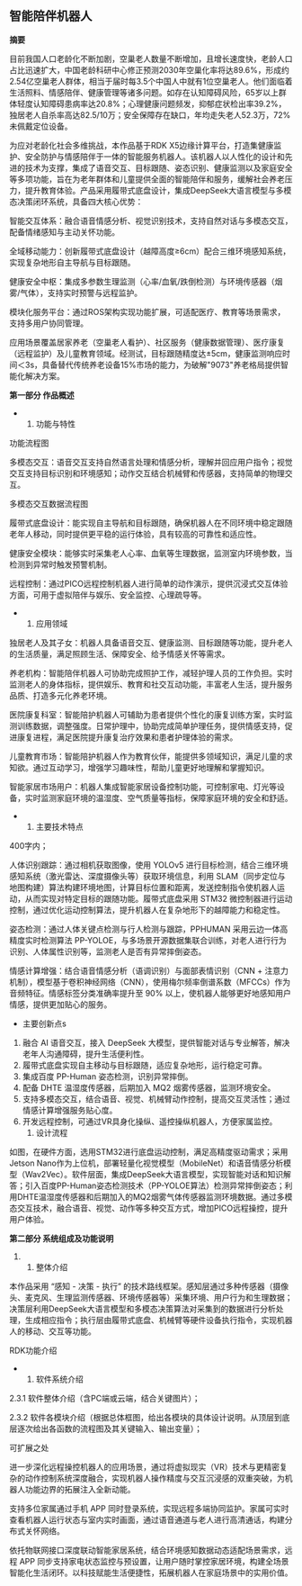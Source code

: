 ## 智能陪伴机器人

**摘要**

目前我国人口老龄化不断加剧，空巢老人数量不断增加，且增长速度快，老龄人口占比迅速扩大，中国老龄科研中心修正预测2030年空巢化率将达89.6%，形成约2.54亿空巢老人群体，相当于届时每3.5个中国人中就有1位空巢老人。他们面临着生活照料、情感陪伴、健康管理等诸多问题。如存在认知障碍风险，65岁以上群体轻度认知障碍患病率达20.8%；心理健康问题频发，抑郁症状检出率39.2%，独居老人自杀率高达82.5/10万；安全保障存在缺口，年均走失老人52.3万，72%未佩戴定位设备。

为应对老龄化社会多维挑战，本作品基于RDK X5边缘计算平台，打造集健康监护、安全防护与情感陪伴于一体的智能服务机器人。该机器人以人性化的设计和先进的技术为支撑，集成了语音交互、目标跟随、姿态识别、健康监测以及家庭安全等多项功能，旨在为老年群体和儿童提供全面的智能陪伴和服务，缓解社会养老压力，提升教育体验。产品采用履带式底盘设计，集成DeepSeek大语言模型与多模态决策闭环系统，具备四大核心优势：

智能交互体系：融合语音情感分析、视觉识别技术，支持自然对话与多模态交互，配备情绪感知与主动关怀功能。

全域移动能力：创新履带式底盘设计（越障高度≥6cm）配合三维环境感知系统，实现复杂地形自主导航与目标跟随。

健康安全中枢：集成多参数生理监测（心率/血氧/跌倒检测）与环境传感器（烟雾/气体），支持实时预警与远程监护。

模块化服务平台：通过ROS架构实现功能扩展，可适配医疗、教育等场景需求，支持多用户协同管理。

应用场景覆盖居家养老（空巢老人看护）、社区服务（健康数据管理）、医疗康复（远程监护）及儿童教育领域。经测试，目标跟随精度达±5cm，健康监测响应时间＜3s，具备替代传统养老设备15%市场的能力，为破解"9073"养老格局提供智能化解决方案。

**第一部分 作品概述**

- 1. 功能与特性

功能流程图

多模态交互：语音交互支持自然语言处理和情感分析，理解并回应用户指令；视觉交互支持目标识别和环境感知；动作交互结合机械臂和传感器，支持简单的物理交互。

多模态交互数据流程图

履带式底盘设计：能实现自主导航和目标跟随，确保机器人在不同环境中稳定跟随老年人移动，同时提供更平稳的运行体验，具有较高的可靠性和适应性。

健康安全模块：能够实时采集老人心率、血氧等生理数据，监测室内环境参数，当检测到异常时触发预警机制。

远程控制：通过PICO远程控制机器人进行简单的动作演示，提供沉浸式交互体验方面，可用于虚拟陪伴与娱乐、安全监控、心理疏导等。

- 1. 应用领域

独居老人及其子女：机器人具备语音交互、健康监测、目标跟随等功能，提升老人的生活质量，满足照顾生活、保障安全、给予情感关怀等需求。

养老机构：智能陪伴机器人可协助完成照护工作，减轻护理人员的工作负担。实时监测老人的身体指标，提供娱乐、教育和社交互动功能，丰富老人生活，提升服务品质、打造多元化养老环境。

医院康复科室：智能陪护机器人可辅助为患者提供个性化的康复训练方案，实时监测训练数据，调整强度。日常护理中，协助完成简单护理任务，提供情感支持，促进康复进程，满足医院提升康复治疗效果和患者护理体验的需求。

儿童教育市场：智能陪护机器人作为教育伙伴，能提供多领域知识，满足儿童的求知欲。通过互动学习，增强学习趣味性，帮助儿童更好地理解和掌握知识。

智能家居市场用户：机器人集成智能家居设备控制功能，可控制家电、灯光等设备，实时监测家庭环境的温湿度、空气质量等指标，保障家庭环境的安全和舒适。

- 1. 主要技术特点

400字内；

人体识别跟踪：通过相机获取图像，使用 YOLOv5 进行目标检测，结合三维环境感知系统（激光雷达、深度摄像头等）获取环境信息，利用 SLAM（同步定位与地图构建）算法构建环境地图，计算目标位置和距离，发送控制指令使机器人运动，从而实现对特定目标的跟随功能。履带式底盘采用 STM32 微控制器进行运动控制，通过优化运动控制算法，提升机器人在复杂地形下的越障能力和稳定性。

姿态检测：通过人体关键点检测与行人检测与跟踪，PPHUMAN 采用云边一体高精度实时检测算法 PP-YOLOE，与多场景开源数据集联合训练，对老人进行行为识别、人体属性识别等，监测老人是否有异常摔倒姿态。

情感计算增强：结合语音情感分析（语调识别）与面部表情识别（CNN + 注意力机制），模型基于卷积神经网络（CNN），使用梅尔频率倒谱系数（MFCCs）作为音频特征。情感标签分类准确率提升至 90% 以上，使机器人能够更好地感知用户情感，提供更加贴心的服务。



- 主要创新点s

1. 融合 AI 语音交互，接入 DeepSeek 大模型，提供智能对话与专业解答，解决老年人沟通障碍，提升生活便利性。
2. 履带式底盘实现自主移动与目标跟随，适应复杂地形，运行稳定可靠。
3. 集成百度 PP-Human 姿态检测，识别异常摔倒。
4. 配备 DHTE 温湿度传感器，后期加入 MQ2 烟雾传感器，监测环境安全。
5. 支持多模态交互，结合语音、视觉、机械臂动作控制，提高交互灵活性；通过情感计算增强服务贴心度。
6. 开发远程控制，可通过VR具身化操纵、遥控操纵机器人，方便家属监控。
   1. 设计流程

如图，在硬件方面，选用STM32进行底盘运动控制，满足高精度驱动需求；采用Jetson Nano作为上位机，部署轻量化视觉模型（MobileNet）和语音情感分析模型（Wav2Vec）。软件层面，集成DeepSeek大语言模型，实现智能对话和知识解答；引入百度PP-Human姿态检测技术（PP-YOLOE算法）检测异常摔倒姿态；利用DHTE温湿度传感器和后期加入的MQ2烟雾气体传感器监测环境数据。通过多模态交互技术，融合语音、视觉、动作等多种交互方式，增加PICO远程操控，提升用户体验。

**第二部分 系统组成及功能说明**

1. 1. 整体介绍

本作品采用 “感知 - 决策 - 执行” 的技术路线框架。感知层通过多种传感器（摄像头、麦克风、生理监测传感器、环境传感器等）采集环境、用户行为和生理数据；决策层利用DeepSeek大语言模型和多模态决策算法对采集到的数据进行分析处理，生成相应指令；执行层由履带式底盘、机械臂等硬件设备执行指令，实现机器人的移动、交互等功能。

RDK功能介绍

- 1. 软件系统介绍

2.3.1 软件整体介绍（含PC端或云端，结合关键图片）；

2.3.2 软件各模块介绍（根据总体框图，给出各模块的具体设计说明。从顶层到底层逐次给出各函数的流程图及其关键输入、输出变量）；

可扩展之处

进一步深化远程操控机器人的应用场景，通过将虚拟现实（VR）技术与更精密复杂的动作控制系统深度融合，实现机器人操作精度与交互沉浸感的双重突破，为机器人功能边界的拓展注入全新动能。

支持多位家属通过手机 APP 同时登录系统，实现远程多端协同监护。家属可实时查看机器人运行状态与室内实时画面，通过语音通道与老人进行高清通话，构建分布式关怀网络。​

依托物联网接口深度联动智能家居系统，结合环境感知数据动态适配场景需求，远程 APP 同步支持家电状态监控与预设置，让用户随时掌控家居环境，构建全场景智能化生活闭环。以科技赋能生活便捷性，拓展机器人在家庭场景中的实用价值。

